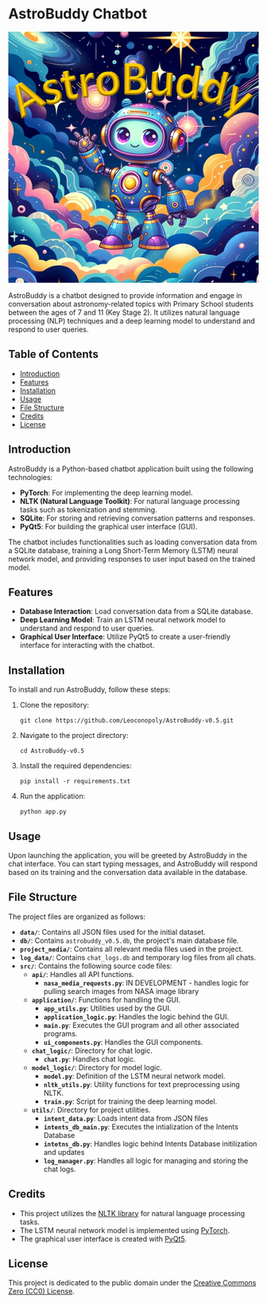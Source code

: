 # AstroBuddy Chatbot

![AstroBuddy Logo](project_media/astrobuddylogo.png)

AstroBuddy is a chatbot designed to provide information and engage in conversation about astronomy-related topics with Primary School students between the ages of 7 and 11 (Key Stage 2). It utilizes natural language processing (NLP) techniques and a deep learning model to understand and respond to user queries.

## Table of Contents

- [Introduction](#introduction)
- [Features](#features)
- [Installation](#installation)
- [Usage](#usage)
- [File Structure](#file-structure)
- [Credits](#credits)
- [License](#license)

## Introduction

AstroBuddy is a Python-based chatbot application built using the following technologies:

- **PyTorch**: For implementing the deep learning model.
- **NLTK (Natural Language Toolkit)**: For natural language processing tasks such as tokenization and stemming.
- **SQLite**: For storing and retrieving conversation patterns and responses.
- **PyQt5**: For building the graphical user interface (GUI).

The chatbot includes functionalities such as loading conversation data from a SQLite database, training a Long Short-Term Memory (LSTM) neural network model, and providing responses to user input based on the trained model.

## Features

- **Database Interaction**: Load conversation data from a SQLite database.
- **Deep Learning Model**: Train an LSTM neural network model to understand and respond to user queries.
- **Graphical User Interface**: Utilize PyQt5 to create a user-friendly interface for interacting with the chatbot.

## Installation

To install and run AstroBuddy, follow these steps:

1. Clone the repository:

    ```
    git clone https://github.com/Leoconopoly/AstroBuddy-v0.5.git
    ```

2. Navigate to the project directory:

    ```
    cd AstroBuddy-v0.5
    ```

3. Install the required dependencies:

    ```
    pip install -r requirements.txt
    ```

4. Run the application:

    ```
    python app.py
    ```

## Usage

Upon launching the application, you will be greeted by AstroBuddy in the chat interface. You can start typing messages, and AstroBuddy will respond based on its training and the conversation data available in the database.

## File Structure

The project files are organized as follows:

- **`data/`**: Contains all JSON files used for the initial dataset.  
- **`db/`**: Contains `astrobuddy_v0.5.db`, the project's main database file.  
- **`project_media/`**: Contains all relevant media files used in the project.
- **`log_data/`**: Contains `chat_logs.db` and temporary log files from all chats.
- **`src/`**: Contains the following source code files:
  - **`api/`**: Handles all API functions.
    - **`nasa_media_requests.py`**: IN DEVELOPMENT - handles logic for pulling search images from NASA image library
  - **`application/`**: Functions for handling the GUI.    
    - **`app_utils.py`**: Utilities used by the GUI.    
    - **`application_logic.py`**: Handles the logic behind the GUI.    
    - **`main.py`**: Executes the GUI program and all other associated programs.    
    - **`ui_components.py`**: Handles the GUI components.  
  - **`chat_logic/`**: Directory for chat logic.    
    - **`chat.py`**: Handles chat logic.  
  - **`model_logic/`**: Directory for model logic.    
    - **`model.py`**: Definition of the LSTM neural network model.    
    - **`nltk_utils.py`**: Utility functions for text preprocessing using NLTK.    
    - **`train.py`**: Script for training the deep learning model.  
  - **`utils/`**: Directory for project utilities.    
    - **`intent_data.py`**: Loads intent data from JSON files
    - **`intents_db_main.py`**: Executes the intialization of the Intents Database
    - **`intetns_db.py`**: Handles logic behind Intents Database initilization and updates     
    - **`log_manager.py`**: Handles all logic for managing and storing the chat logs.

## Credits

- This project utilizes the [NLTK library](https://www.nltk.org/) for natural language processing tasks.
- The LSTM neural network model is implemented using [PyTorch](https://pytorch.org/).
- The graphical user interface is created with [PyQt5](https://www.riverbankcomputing.com/software/pyqt/intro).

## License

This project is dedicated to the public domain under the [Creative Commons Zero (CC0) License](https://creativecommons.org/publicdomain/zero/1.0/).